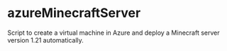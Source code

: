 # azureMinecraftServer
Script to create a virtual machine in Azure and deploy a Minecraft server version 1.21 automatically.
